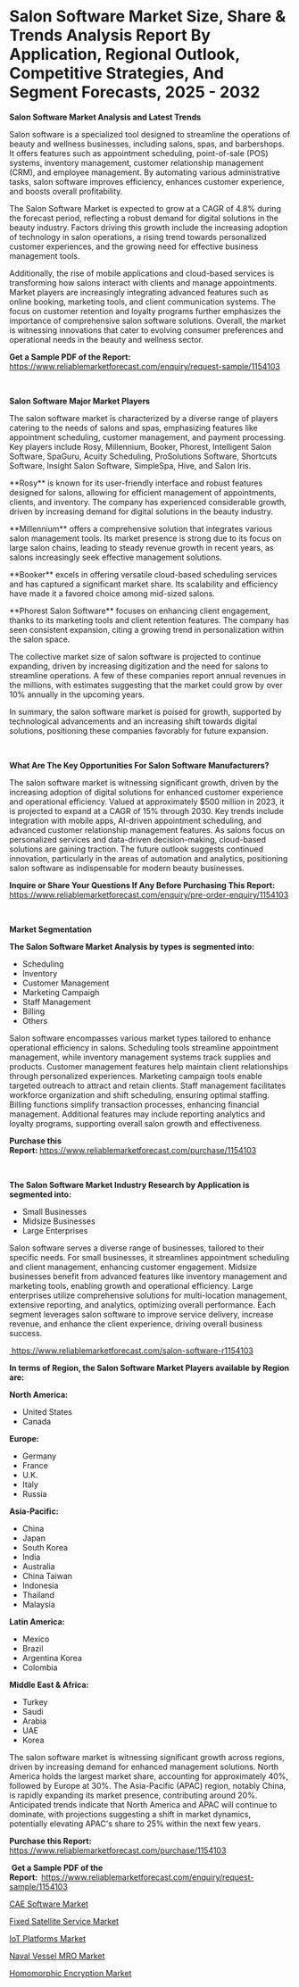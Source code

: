 <p><h1>Salon Software Market Size, Share & Trends Analysis Report By Application, Regional Outlook, Competitive Strategies, And Segment Forecasts, 2025 - 2032</h1></p><p><strong>Salon Software Market Analysis and Latest Trends</strong></p>
<p><p>Salon software is a specialized tool designed to streamline the operations of beauty and wellness businesses, including salons, spas, and barbershops. It offers features such as appointment scheduling, point-of-sale (POS) systems, inventory management, customer relationship management (CRM), and employee management. By automating various administrative tasks, salon software improves efficiency, enhances customer experience, and boosts overall profitability.</p><p>The Salon Software Market is expected to grow at a CAGR of 4.8% during the forecast period, reflecting a robust demand for digital solutions in the beauty industry. Factors driving this growth include the increasing adoption of technology in salon operations, a rising trend towards personalized customer experiences, and the growing need for effective business management tools. </p><p>Additionally, the rise of mobile applications and cloud-based services is transforming how salons interact with clients and manage appointments. Market players are increasingly integrating advanced features such as online booking, marketing tools, and client communication systems. The focus on customer retention and loyalty programs further emphasizes the importance of comprehensive salon software solutions. Overall, the market is witnessing innovations that cater to evolving consumer preferences and operational needs in the beauty and wellness sector.</p></p>
<p><strong>Get a Sample PDF of the Report:&nbsp;</strong> <a href="https://www.reliablemarketforecast.com/enquiry/request-sample/1154103?utm_campaign=1140&utm_medium=2&utm_source=Github&utm_content=ia&utm_term=11032025&utm_id=salon-software">https://www.reliablemarketforecast.com/enquiry/request-sample/1154103</a></p>
<p>&nbsp;</p>
<p><strong>Salon Software Major Market Players</strong></p>
<p><p>The salon software market is characterized by a diverse range of players catering to the needs of salons and spas, emphasizing features like appointment scheduling, customer management, and payment processing. Key players include Rosy, Millennium, Booker, Phorest, Intelligent Salon Software, SpaGuru, Acuity Scheduling, ProSolutions Software, Shortcuts Software, Insight Salon Software, SimpleSpa, Hive, and Salon Iris.</p><p>**Rosy** is known for its user-friendly interface and robust features designed for salons, allowing for efficient management of appointments, clients, and inventory. The company has experienced considerable growth, driven by increasing demand for digital solutions in the beauty industry.</p><p>**Millennium** offers a comprehensive solution that integrates various salon management tools. Its market presence is strong due to its focus on large salon chains, leading to steady revenue growth in recent years, as salons increasingly seek effective management solutions.</p><p>**Booker** excels in offering versatile cloud-based scheduling services and has captured a significant market share. Its scalability and efficiency have made it a favored choice among mid-sized salons.</p><p>**Phorest Salon Software** focuses on enhancing client engagement, thanks to its marketing tools and client retention features. The company has seen consistent expansion, citing a growing trend in personalization within the salon space.</p><p>The collective market size of salon software is projected to continue expanding, driven by increasing digitization and the need for salons to streamline operations. A few of these companies report annual revenues in the millions, with estimates suggesting that the market could grow by over 10% annually in the upcoming years.</p><p>In summary, the salon software market is poised for growth, supported by technological advancements and an increasing shift towards digital solutions, positioning these companies favorably for future expansion.</p></p>
<p>&nbsp;</p>
<p><strong>What Are The Key Opportunities For Salon Software Manufacturers?</strong></p>
<p><p>The salon software market is witnessing significant growth, driven by the increasing adoption of digital solutions for enhanced customer experience and operational efficiency. Valued at approximately $500 million in 2023, it is projected to expand at a CAGR of 15% through 2030. Key trends include integration with mobile apps, AI-driven appointment scheduling, and advanced customer relationship management features. As salons focus on personalized services and data-driven decision-making, cloud-based solutions are gaining traction. The future outlook suggests continued innovation, particularly in the areas of automation and analytics, positioning salon software as indispensable for modern beauty businesses.</p></p>
<p><strong>Inquire or Share Your Questions If Any Before Purchasing This Report:</strong> <a href="https://www.reliablemarketforecast.com/enquiry/pre-order-enquiry/1154103?utm_campaign=1140&utm_medium=2&utm_source=Github&utm_content=ia&utm_term=11032025&utm_id=salon-software">https://www.reliablemarketforecast.com/enquiry/pre-order-enquiry/1154103</a></p>
<p>&nbsp;</p>
<p><strong>Market Segmentation</strong></p>
<p><strong>The Salon Software Market Analysis by types is segmented into:</strong></p>
<p><ul><li>Scheduling</li><li>Inventory</li><li>Customer Management</li><li>Marketing Campaigh</li><li>Staff Management</li><li>Billing</li><li>Others</li></ul></p>
<p><p>Salon software encompasses various market types tailored to enhance operational efficiency in salons. Scheduling tools streamline appointment management, while inventory management systems track supplies and products. Customer management features help maintain client relationships through personalized experiences. Marketing campaign tools enable targeted outreach to attract and retain clients. Staff management facilitates workforce organization and shift scheduling, ensuring optimal staffing. Billing functions simplify transaction processes, enhancing financial management. Additional features may include reporting analytics and loyalty programs, supporting overall salon growth and effectiveness.</p></p>
<p><strong>Purchase this Report:&nbsp;</strong><a href="https://www.reliablemarketforecast.com/purchase/1154103?utm_campaign=1140&utm_medium=2&utm_source=Github&utm_content=ia&utm_term=11032025&utm_id=salon-software">https://www.reliablemarketforecast.com/purchase/1154103</a></p>
<p>&nbsp;</p>
<p><strong>The Salon Software Market Industry Research by Application is segmented into:</strong></p>
<p><ul><li>Small Businesses</li><li>Midsize Businesses</li><li>Large Enterprises</li></ul></p>
<p><p>Salon software serves a diverse range of businesses, tailored to their specific needs. For small businesses, it streamlines appointment scheduling and client management, enhancing customer engagement. Midsize businesses benefit from advanced features like inventory management and marketing tools, enabling growth and operational efficiency. Large enterprises utilize comprehensive solutions for multi-location management, extensive reporting, and analytics, optimizing overall performance. Each segment leverages salon software to improve service delivery, increase revenue, and enhance the client experience, driving overall business success.</p></p>
<p><a href="https://www.reliablemarketforecast.com/salon-software-r1154103?utm_campaign=1140&utm_medium=2&utm_source=Github&utm_content=ia&utm_term=11032025&utm_id=salon-software">&nbsp;https://www.reliablemarketforecast.com/salon-software-r1154103</a></p>
<p><strong>In terms of Region, the Salon Software Market Players available by Region are:</strong></p>
<p>
    <p> <strong> North America: </strong>
        <ul>
            <li>United States</li>
            <li>Canada</li>
        </ul>
        </p> 
    <p> <strong> Europe: </strong>
        <ul>
            <li>Germany</li>
            <li>France</li>
            <li>U.K.</li>
            <li>Italy</li>
            <li>Russia</li>
        </ul>
        </p> 
    <p> <strong> Asia-Pacific: </strong>
        <ul>
            <li>China</li>
            <li>Japan</li>
            <li>South Korea</li>
            <li>India</li>
            <li>Australia</li>
            <li>China Taiwan</li>
            <li>Indonesia</li>
            <li>Thailand</li>
            <li>Malaysia</li>
        </ul>
        </p> 
    <p> <strong> Latin America: </strong>
        <ul>
            <li>Mexico</li>
            <li>Brazil</li>
            <li>Argentina Korea</li>
            <li>Colombia</li>
        </ul>
        </p> 
    <p> <strong> Middle East & Africa: </strong>
        <ul>
            <li>Turkey</li>
            <li>Saudi</li>
            <li>Arabia</li>
            <li>UAE</li>
            <li>Korea</li>
        </ul>
    </p>
    </p>
<p><p>The salon software market is witnessing significant growth across regions, driven by increasing demand for enhanced management solutions. North America holds the largest market share, accounting for approximately 40%, followed by Europe at 30%. The Asia-Pacific (APAC) region, notably China, is rapidly expanding its market presence, contributing around 20%. Anticipated trends indicate that North America and APAC will continue to dominate, with projections suggesting a shift in market dynamics, potentially elevating APAC's share to 25% within the next few years.</p></p>
<p><strong>Purchase this Report: </strong><a href="https://www.reliablemarketforecast.com/purchase/1154103?utm_campaign=1140&utm_medium=2&utm_source=Github&utm_content=ia&utm_term=11032025&utm_id=salon-software">https://www.reliablemarketforecast.com/purchase/1154103</a></p>
<p>&nbsp;<strong>Get a Sample PDF of the Report:&nbsp;&nbsp;</strong><a href="https://www.reliablemarketforecast.com/enquiry/request-sample/1154103?utm_campaign=1140&utm_medium=2&utm_source=Github&utm_content=ia&utm_term=11032025&utm_id=salon-software">https://www.reliablemarketforecast.com/enquiry/request-sample/1154103</a></p>
<p><strong></strong></p>
<p><p><a href="https://github.com/muskoaizahfi/Market-Research-Report-List-1/blob/main/cae-software-market.md?utm_campaign=1140&utm_medium=2&utm_source=Github&utm_content=ia&utm_term=11032025&utm_id=salon-software">CAE Software Market</a></p><p><a href="https://github.com/thapabylers2/Market-Research-Report-List-1/blob/main/fixed-satellite-service-market.md?utm_campaign=1140&utm_medium=2&utm_source=Github&utm_content=ia&utm_term=11032025&utm_id=salon-software">Fixed Satellite Service Market</a></p><p><a href="https://github.com/spehnluenaru/Market-Research-Report-List-1/blob/main/iot-platforms-market.md?utm_campaign=1140&utm_medium=2&utm_source=Github&utm_content=ia&utm_term=11032025&utm_id=salon-software">IoT Platforms Market</a></p><p><a href="https://github.com/ryantindyaiz/Market-Research-Report-List-1/blob/main/naval-vessel-mro-market.md?utm_campaign=1140&utm_medium=2&utm_source=Github&utm_content=ia&utm_term=11032025&utm_id=salon-software">Naval Vessel MRO Market</a></p><p><a href="https://github.com/motosyuliq/Market-Research-Report-List-1/blob/main/homomorphic-encryption-market.md?utm_campaign=1140&utm_medium=2&utm_source=Github&utm_content=ia&utm_term=11032025&utm_id=salon-software">Homomorphic Encryption Market</a></p></p>